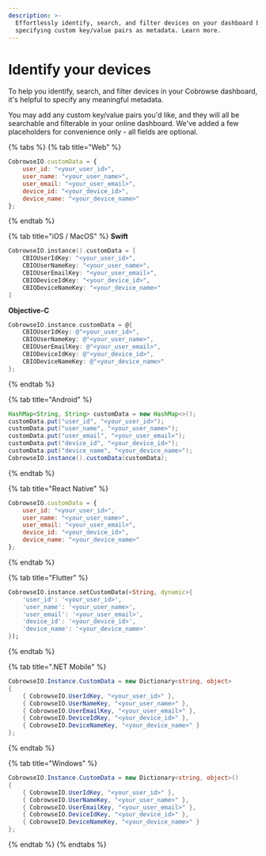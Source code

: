 ```yaml
---
description: >-
  Effortlessly identify, search, and filter devices on your dashboard by
  specifying custom key/value pairs as metadata. Learn more.
---
```


# Identify your devices

To help you identify, search, and filter devices in your Cobrowse dashboard, it's helpful to specify any meaningful metadata.

You may add any custom key/value pairs you'd like, and they will all be searchable and filterable in your online dashboard. We've added a few placeholders for convenience only - all fields are optional.

{% tabs %}
{% tab title="Web" %}
```javascript
CobrowseIO.customData = {
    user_id: "<your_user_id>",
    user_name: "<your_user_name>",
    user_email: "<your_user_email>",
    device_id: "<your_device_id>",
    device_name: "<your_device_name>"
};
```
{% endtab %}

{% tab title="iOS / MacOS" %}
**Swift**

```swift
CobrowseIO.instance().customData = [
    CBIOUserIdKey: "<your_user_id>",
    CBIOUserNameKey: "<your_user_name>",
    CBIOUserEmailKey: "<your_user_email>",
    CBIODeviceIdKey: "<your_device_id>",
    CBIODeviceNameKey: "<your_device_name>"
]
```

**Objective-C**

```objectivec
CobrowseIO.instance.customData = @{
    CBIOUserIdKey: @"<your_user_id>",
    CBIOUserNameKey: @"<your_user_name>",
    CBIOUserEmailKey: @"<your_user_email>",
    CBIODeviceIdKey: @"<your_device_id>",
    CBIODeviceNameKey: @"<your_device_name>"
};
```
{% endtab %}

{% tab title="Android" %}
```java
HashMap<String, String> customData = new HashMap<>();
customData.put("user_id", "<your_user_id>");
customData.put("user_name", "<your_user_name>");
customData.put("user_email", "<your_user_email>");
customData.put("device_id", "<your_device_id>");
customData.put("device_name", "<your_device_name>");
CobrowseIO.instance().customData(customData);
```
{% endtab %}

{% tab title="React Native" %}
```javascript
CobrowseIO.customData = {
    user_id: "<your_user_id>",
    user_name: "<your_user_name>",
    user_email: "<your_user_email>",
    device_id: "<your_device_id>",
    device_name: "<your_device_name>"
};
```
{% endtab %}

{% tab title="Flutter" %}
```dart
CobrowseIO.instance.setCustomData(<String, dynamic>{
    'user_id': '<your_user_id>',
    'user_name': '<your_user_name>',
    'user_email': '<your_user_email>',
    'device_id': '<your_device_id>',
    'device_name': '<your_device_name>'
});
```
{% endtab %}

{% tab title=".NET Mobile" %}
```csharp
CobrowseIO.Instance.CustomData = new Dictionary<string, object>
{
    { CobrowseIO.UserIdKey, "<your_user_id>" },
    { CobrowseIO.UserNameKey, "<your_user_name>" },
    { CobrowseIO.UserEmailKey, "<your_user_email>" },
    { CobrowseIO.DeviceIdKey, "<your_device_id>" },
    { CobrowseIO.DeviceNameKey, "<your_device_name>" }
};
```
{% endtab %}

{% tab title="Windows" %}
```csharp
CobrowseIO.Instance.CustomData = new Dictionary<string, object>()
{
    { CobrowseIO.UserIdKey, "<your_user_id>" },
    { CobrowseIO.UserNameKey, "<your_user_name>" },
    { CobrowseIO.UserEmailKey, "<your_user_email>" },
    { CobrowseIO.DeviceIdKey, "<your_device_id>" },
    { CobrowseIO.DeviceNameKey, "<your_device_name>" }
};
```
{% endtab %}
{% endtabs %}
